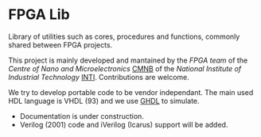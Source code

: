 # FPGA Lib

Library of utilities such as cores, procedures and functions, commonly shared between FPGA projects.

This project is mainly developed and mantained by the *FPGA team* of the *Centre of Nano and Microelectronics* [CMNB](http://www.inti.gob.ar/microynanoelectronica/) of the *National Institute of Industrial Technology* [INTI](http://www.inti.gob.ar/). Contributions are welcome.

We try to develop portable code to be vendor independant. The main used HDL language is VHDL (93) and we use [GHDL](http://ghdl.free.fr/) to simulate.
* Documentation is under construction.
* Verilog (2001) code and iVerilog (Icarus) support will be added.
